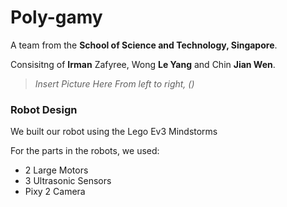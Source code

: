 # Poly-gamy
A team from the **School of Science and Technology, Singapore**.

Consisitng of **Irman** Zafyree, Wong **Le Yang** and Chin **Jian Wen**.

> *Insert Picture Here*
> *From left to right, ()*

### Robot Design
We built our robot using the Lego Ev3 Mindstorms

For the parts in the robots, we used:
- 2 Large Motors
- 3 Ultrasonic Sensors
- Pixy 2 Camera




